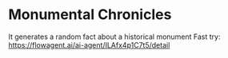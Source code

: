 # Monumental Chronicles
It generates a random fact about a historical monument
Fast try: https://flowagent.ai/ai-agent/ILAfx4p1C7t5/detail
